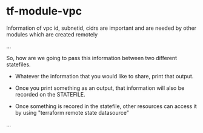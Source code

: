 # tf-module-vpc

Information of vpc id, subnetid, cidrs are important and are needed by other modules which are created remotely

...

So, how are we going to pass this information between two different statefiles.

* Whatever the information that you would like to share, print that output.

* Once you print something as an output, that information will also be recorded on the STATEFILE.

* Once something is recored in the statefile, other resources can access it by using "terraform remote state datasource"

...